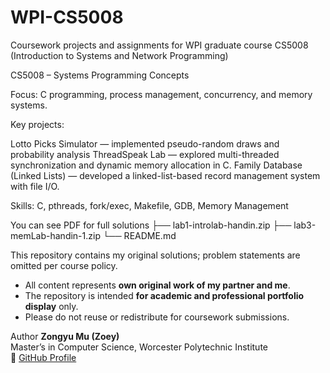 # WPI-CS5008
Coursework projects and assignments for WPI graduate course CS5008 (Introduction to Systems and Network Programming)


CS5008 – Systems Programming Concepts

Focus: C programming, process management, concurrency, and memory systems.

Key projects:

Lotto Picks Simulator — implemented pseudo-random draws and probability analysis
ThreadSpeak Lab — explored multi-threaded synchronization and dynamic memory allocation in C.
Family Database (Linked Lists) — developed a linked-list-based record management system with file I/O.

Skills: C, pthreads, fork/exec, Makefile, GDB, Memory Management


You can see PDF for full solutions
├── lab1-introlab-handin.zip
├── lab3-memLab-handin-1.zip
└── README.md

This repository contains my original solutions; problem statements are omitted per course policy.
- All content represents **own original work of my partner and me**.  
- The repository is intended **for academic and professional portfolio display** only.  
- Please do not reuse or redistribute for coursework submissions.

Author
**Zongyu Mu (Zoey)**  
Master’s in Computer Science, Worcester Polytechnic Institute   
🔗 [GitHub Profile](https://github.com/ZoeyMu722)
